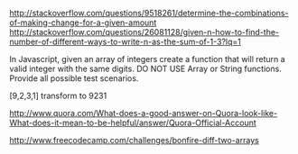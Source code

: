 http://stackoverflow.com/questions/9518261/determine-the-combinations-of-making-change-for-a-given-amount
http://stackoverflow.com/questions/26081128/given-n-how-to-find-the-number-of-different-ways-to-write-n-as-the-sum-of-1-3?lq=1

In Javascript, given an array of integers create a function that will return a valid integer with the same digits.
DO NOT USE Array or String functions. Provide all possible test scenarios.

[9,2,3,1] transform to 9231

http://www.quora.com/What-does-a-good-answer-on-Quora-look-like-What-does-it-mean-to-be-helpful/answer/Quora-Official-Account

http://www.freecodecamp.com/challenges/bonfire-diff-two-arrays